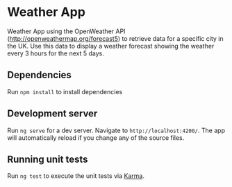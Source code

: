 # Weather App

Weather App using the OpenWeather API (http://openweathermap.org/forecast5) to retrieve data for a
specific city in the UK. Use this data to display a weather forecast showing the weather
every 3 hours for the next 5 days.

## Dependencies

Run `npm install` to install dependencies

## Development server

Run `ng serve` for a dev server. Navigate to `http://localhost:4200/`. The app will automatically reload if you change any of the source files.

## Running unit tests

Run `ng test` to execute the unit tests via [Karma](https://karma-runner.github.io).


